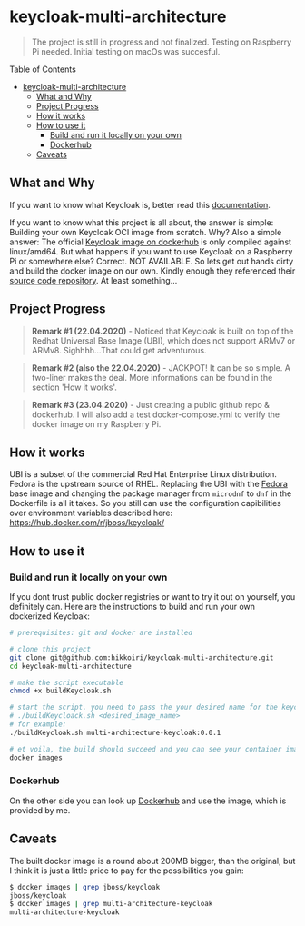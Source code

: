 # keycloak-multi-architecture

> The project is still in progress and not finalized. Testing on Raspberry Pi needed. Initial testing on macOs was succesful.

Table of Contents
- [keycloak-multi-architecture](#keycloak-multi-architecture)
  - [What and Why](#what-and-why)
  - [Project Progress](#project-progress)
  - [How it works](#how-it-works)
  - [How to use it](#how-to-use-it)
    - [Build and run it locally on your own](#build-and-run-it-locally-on-your-own)
    - [Dockerhub](#dockerhub)
  - [Caveats](#caveats)

## What and Why

If you want to know what Keycloak is, better read this [documentation](https://www.keycloak.org/).

If you want to know what this project is all about, the answer is simple: Building your own Keycloak OCI image from scratch.
Why? Also a simple answer: The official [Keycloak image on dockerhub](https://hub.docker.com/r/jboss/keycloak/) is only compiled against linux/amd64. But what happens if you want to use Keycloak on a Raspberry Pi or somewhere else? Correct. NOT AVAILABLE. So lets get out hands dirty and build the docker image on our own. Kindly enough they referenced their [source code repository](https://github.com/keycloak/keycloak-containers). At least something...

## Project Progress

> **Remark #1 (22.04.2020)** - Noticed that Keycloak is built on top of the Redhat Universal Base Image (UBI), which does not support ARMv7 or ARMv8. Sighhhh...That could get adventurous.

> **Remark #2  (also the 22.04.2020)** - JACKPOT! It can be so simple. A two-liner makes the deal. More informations can be found in the section 'How it works'.

> **Remark #3  (23.04.2020)** - Just creating a public github repo & dockerhub. I will also add a test docker-compose.yml to verify the docker image on my Raspberry Pi.

## How it works

UBI is a subset of the commercial Red Hat Enterprise Linux distribution. Fedora is the upstream source of RHEL.
Replacing the UBI with the [Fedora](https://hub.docker.com/_/fedora?tab=description) base image and changing the package manager from `microdnf` to `dnf`  in the Dockerfile is all it takes. So you still can use the configuration capibilities over environment variables described here: https://hub.docker.com/r/jboss/keycloak/

## How to use it

### Build and run it locally on your own

If you dont trust public docker registries or want to try it out on yourself, you definitely can. Here are the instructions to build and run your own dockerized Keycloak:

```bash
# prerequisites: git and docker are installed

# clone this project
git clone git@github.com:hikkoiri/keycloak-multi-architecture.git
cd keycloak-multi-architecture

# make the script executable
chmod +x buildKeycloak.sh

# start the script. you need to pass the your desired name for the keycloak image as parameter, like:
# ./buildKeycloack.sh <desired_image_name>
# for example:
./buildKeycloak.sh multi-architecture-keycloak:0.0.1

# et voila, the build should succeed and you can see your container image in the most recently created images
docker images
```

### Dockerhub

On the other side you can look up [Dockerhub](https://hub.docker.com/repository/docker/hikkoiri/keycloak-multi-architecture) and use the image, which is provided by me.

## Caveats

The built docker image is a round about 200MB bigger, than the original, but I think it is just a little price to pay for the possibilities you gain:

```bash
$ docker images | grep jboss/keycloak
jboss/keycloak                                                             9.0.2                     dbab16e66e04        4 weeks ago         643MB
$ docker images | grep multi-architecture-keycloak
multi-architecture-keycloak                                                0.0.1                     c8bdfb342114        30 minutes ago      816MB
```
